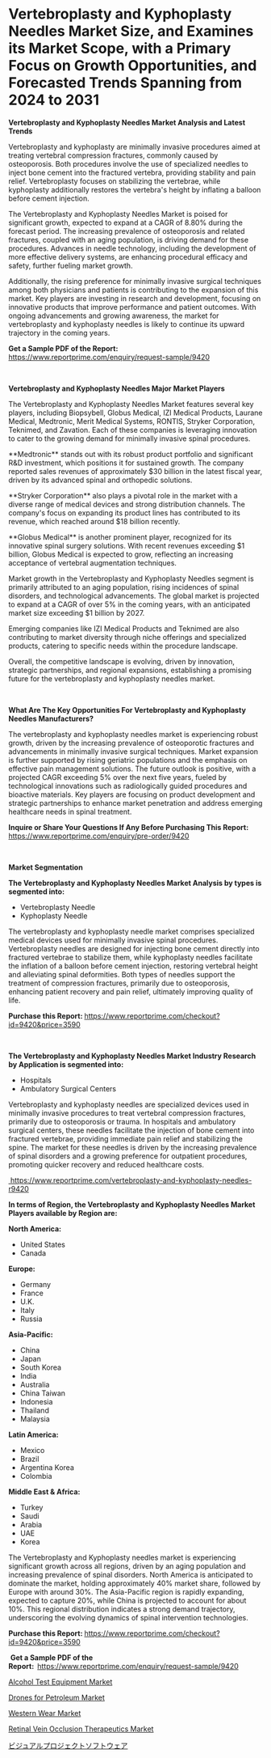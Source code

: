 <p><h1>Vertebroplasty and Kyphoplasty Needles Market Size, and Examines its Market Scope, with a Primary Focus on Growth Opportunities, and Forecasted Trends Spanning from 2024 to 2031</h1></p><p><strong>Vertebroplasty and Kyphoplasty Needles Market Analysis and Latest Trends</strong></p>
<p><p>Vertebroplasty and kyphoplasty are minimally invasive procedures aimed at treating vertebral compression fractures, commonly caused by osteoporosis. Both procedures involve the use of specialized needles to inject bone cement into the fractured vertebra, providing stability and pain relief. Vertebroplasty focuses on stabilizing the vertebrae, while kyphoplasty additionally restores the vertebra's height by inflating a balloon before cement injection.</p><p>The Vertebroplasty and Kyphoplasty Needles Market is poised for significant growth, expected to expand at a CAGR of 8.80% during the forecast period. The increasing prevalence of osteoporosis and related fractures, coupled with an aging population, is driving demand for these procedures. Advances in needle technology, including the development of more effective delivery systems, are enhancing procedural efficacy and safety, further fueling market growth.</p><p>Additionally, the rising preference for minimally invasive surgical techniques among both physicians and patients is contributing to the expansion of this market. Key players are investing in research and development, focusing on innovative products that improve performance and patient outcomes. With ongoing advancements and growing awareness, the market for vertebroplasty and kyphoplasty needles is likely to continue its upward trajectory in the coming years.</p></p>
<p><strong>Get a Sample PDF of the Report:&nbsp;</strong> <a href="https://www.reportprime.com/enquiry/request-sample/9420">https://www.reportprime.com/enquiry/request-sample/9420</a></p>
<p>&nbsp;</p>
<p><strong>Vertebroplasty and Kyphoplasty Needles Major Market Players</strong></p>
<p><p>The Vertebroplasty and Kyphoplasty Needles Market features several key players, including Biopsybell, Globus Medical, IZI Medical Products, Laurane Medical, Medtronic, Merit Medical Systems, RONTIS, Stryker Corporation, Teknimed, and Zavation. Each of these companies is leveraging innovation to cater to the growing demand for minimally invasive spinal procedures.</p><p>**Medtronic** stands out with its robust product portfolio and significant R&D investment, which positions it for sustained growth. The company reported sales revenues of approximately $30 billion in the latest fiscal year, driven by its advanced spinal and orthopedic solutions.</p><p>**Stryker Corporation** also plays a pivotal role in the market with a diverse range of medical devices and strong distribution channels. The company's focus on expanding its product lines has contributed to its revenue, which reached around $18 billion recently.</p><p>**Globus Medical** is another prominent player, recognized for its innovative spinal surgery solutions. With recent revenues exceeding $1 billion, Globus Medical is expected to grow, reflecting an increasing acceptance of vertebral augmentation techniques.</p><p>Market growth in the Vertebroplasty and Kyphoplasty Needles segment is primarily attributed to an aging population, rising incidences of spinal disorders, and technological advancements. The global market is projected to expand at a CAGR of over 5% in the coming years, with an anticipated market size exceeding $1 billion by 2027.</p><p>Emerging companies like IZI Medical Products and Teknimed are also contributing to market diversity through niche offerings and specialized products, catering to specific needs within the procedure landscape.</p><p>Overall, the competitive landscape is evolving, driven by innovation, strategic partnerships, and regional expansions, establishing a promising future for the vertebroplasty and kyphoplasty needles market.</p></p>
<p>&nbsp;</p>
<p><strong>What Are The Key Opportunities For Vertebroplasty and Kyphoplasty Needles Manufacturers?</strong></p>
<p><p>The vertebroplasty and kyphoplasty needles market is experiencing robust growth, driven by the increasing prevalence of osteoporotic fractures and advancements in minimally invasive surgical techniques. Market expansion is further supported by rising geriatric populations and the emphasis on effective pain management solutions. The future outlook is positive, with a projected CAGR exceeding 5% over the next five years, fueled by technological innovations such as radiologically guided procedures and bioactive materials. Key players are focusing on product development and strategic partnerships to enhance market penetration and address emerging healthcare needs in spinal treatment.</p></p>
<p><strong>Inquire or Share Your Questions If Any Before Purchasing This Report:</strong> <a href="https://www.reportprime.com/enquiry/pre-order/9420">https://www.reportprime.com/enquiry/pre-order/9420</a></p>
<p>&nbsp;</p>
<p><strong>Market Segmentation</strong></p>
<p><strong>The Vertebroplasty and Kyphoplasty Needles Market Analysis by types is segmented into:</strong></p>
<p><ul><li>Vertebroplasty Needle</li><li>Kyphoplasty Needle</li></ul></p>
<p><p>The vertebroplasty and kyphoplasty needle market comprises specialized medical devices used for minimally invasive spinal procedures. Vertebroplasty needles are designed for injecting bone cement directly into fractured vertebrae to stabilize them, while kyphoplasty needles facilitate the inflation of a balloon before cement injection, restoring vertebral height and alleviating spinal deformities. Both types of needles support the treatment of compression fractures, primarily due to osteoporosis, enhancing patient recovery and pain relief, ultimately improving quality of life.</p></p>
<p><strong>Purchase this Report:&nbsp;</strong><a href="https://www.reportprime.com/checkout?id=9420&price=3590">https://www.reportprime.com/checkout?id=9420&price=3590</a></p>
<p>&nbsp;</p>
<p><strong>The Vertebroplasty and Kyphoplasty Needles Market Industry Research by Application is segmented into:</strong></p>
<p><ul><li>Hospitals</li><li>Ambulatory Surgical Centers</li></ul></p>
<p><p>Vertebroplasty and kyphoplasty needles are specialized devices used in minimally invasive procedures to treat vertebral compression fractures, primarily due to osteoporosis or trauma. In hospitals and ambulatory surgical centers, these needles facilitate the injection of bone cement into fractured vertebrae, providing immediate pain relief and stabilizing the spine. The market for these needles is driven by the increasing prevalence of spinal disorders and a growing preference for outpatient procedures, promoting quicker recovery and reduced healthcare costs.</p></p>
<p><a href="https://www.reportprime.com/vertebroplasty-and-kyphoplasty-needles-r9420">&nbsp;https://www.reportprime.com/vertebroplasty-and-kyphoplasty-needles-r9420</a></p>
<p><strong>In terms of Region, the Vertebroplasty and Kyphoplasty Needles Market Players available by Region are:</strong></p>
<p>
    <p> <strong> North America: </strong>
        <ul>
            <li>United States</li>
            <li>Canada</li>
        </ul>
        </p> 
    <p> <strong> Europe: </strong>
        <ul>
            <li>Germany</li>
            <li>France</li>
            <li>U.K.</li>
            <li>Italy</li>
            <li>Russia</li>
        </ul>
        </p> 
    <p> <strong> Asia-Pacific: </strong>
        <ul>
            <li>China</li>
            <li>Japan</li>
            <li>South Korea</li>
            <li>India</li>
            <li>Australia</li>
            <li>China Taiwan</li>
            <li>Indonesia</li>
            <li>Thailand</li>
            <li>Malaysia</li>
        </ul>
        </p> 
    <p> <strong> Latin America: </strong>
        <ul>
            <li>Mexico</li>
            <li>Brazil</li>
            <li>Argentina Korea</li>
            <li>Colombia</li>
        </ul>
        </p> 
    <p> <strong> Middle East & Africa: </strong>
        <ul>
            <li>Turkey</li>
            <li>Saudi</li>
            <li>Arabia</li>
            <li>UAE</li>
            <li>Korea</li>
        </ul>
    </p>
    </p>
<p><p>The Vertebroplasty and Kyphoplasty needles market is experiencing significant growth across all regions, driven by an aging population and increasing prevalence of spinal disorders. North America is anticipated to dominate the market, holding approximately 40% market share, followed by Europe with around 30%. The Asia-Pacific region is rapidly expanding, expected to capture 20%, while China is projected to account for about 10%. This regional distribution indicates a strong demand trajectory, underscoring the evolving dynamics of spinal intervention technologies.</p></p>
<p><strong>Purchase this Report: </strong><a href="https://www.reportprime.com/checkout?id=9420&price=3590">https://www.reportprime.com/checkout?id=9420&price=3590</a></p>
<p>&nbsp;<strong>Get a Sample PDF of the Report:&nbsp;&nbsp;</strong><a href="https://www.reportprime.com/enquiry/request-sample/9420">https://www.reportprime.com/enquiry/request-sample/9420</a></p>
<p><strong></strong></p>
<p><p><a href="https://issuu.com/reportprime-2/docs/alcohol-test-equipment-market-size-_1c3ee1174347c8">Alcohol Test Equipment Market</a></p><p><a href="https://issuu.com/reportprime-2/docs/drones-for-petroleum-market-size-20_55ec45881f835d">Drones for Petroleum Market</a></p><p><a href="https://medium.com/@karinaokon97/in-the-western-wear-market-the-main-focus-is-on-keeping-costs-low-and-getting-the-most-out-of-a131521c137d">Western Wear Market</a></p><p><a href="https://www.linkedin.com/pulse/retinal-vein-occlusion-therapeutics-market-growth-segmentation-5nwxc?trackingId=5Yf0VEpUTS2XWOaUJ7OgEA%3D%3D">Retinal Vein Occlusion Therapeutics Market</a></p><p><a href="https://medium.com/@rot5z9maragh/visual-project-software-market-%E3%81%AF-%E3%82%B3%E3%82%B9%E3%83%88%E7%AE%A1%E7%90%86%E3%81%A8%E5%8A%B9%E7%8E%87%E5%90%91%E4%B8%8A%E3%82%92%E5%84%AA%E5%85%88%E3%81%97%E3%81%BE%E3%81%99-%E3%81%95%E3%82%89%E3%81%AB-%E5%A0%B1%E5%91%8A%E6%9B%B8%E3%81%AF%E5%B8%82%E5%A0%B4%E3%81%AE%E9%9C%80%E8%A6%81%E9%9D%A2%E3%81%A8%E4%BE%9B%E7%B5%A6%E9%9D%A2%E3%81%AE%E4%B8%A1%E6%96%B9%E3%82%92%E3%82%AB%E3%83%90%E3%83%BC%E3%81%97%E3%81%A6%E3%81%84%E3%81%BE%E3%81%99-visual-project-a86531ff6218">ビジュアルプロジェクトソフトウェア</a></p></p>